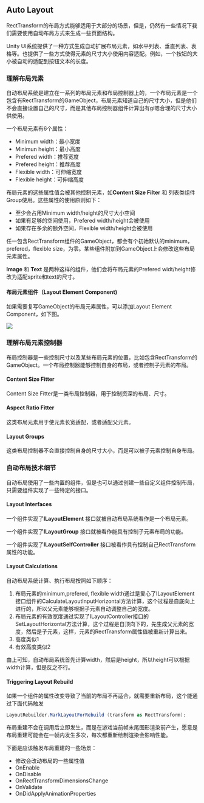 ## Auto Layout

RectTransform的布局方式能够适用于大部分的场景，但是，仍然有一些情况下我们需要使用自动布局方式来生成一些页面结构。

Unity UI系统提供了一种方式生成自动扩展布局元素，如水平列表、垂直列表、表格等。也提供了一些方式使得元素的尺寸大小使用内容适配。例如，一个按钮的大小被自动的适配到按钮文本的长度。

### 理解布局元素

自动布局系统是建立在一系列的布局元素和布局控制器上的，一个布局元素是一个包含有RectTransform的GameObject，布局元素知道自己的尺寸大小，但是他们不会直接设置自己的尺寸，而是其他布局控制器组件计算出有gi嗯合理的尺寸大小供使用。

一个布局元素有6个属性：

* Minimum width：最小宽度
* Minimun height：最小高度
* Prefered width：推荐宽度
* Prefered height：推荐高度
* Flexible width：可伸缩宽度
* Flexible height：可伸缩高度

布局元素的这些属性值会被其他控制元素，如**Content Size Filter** 和 列表类组件Group使用。这些属性的使用原则如下：

* 至少会占用Minimum width/height的尺寸大小空间
* 如果有足够的空间使用，Prefered width/height会被使用
* 如果存在多余的额外空间，Flexible width/height会被使用

任一包含RectTransform组件的GameObject，都会有个初始默认的minimum，prefered，flexible size，为零。某些组件附加到GameObject上会修改这些布局元素属性。

**Image** 和 **Text** 是两种这样的组件，他们会将布局元素的Prefered widt/height修改为适配sprite和text的尺寸。

#### 布局元素组件（Layout Element Component)

如果需要复写GameObject的布局元素属性，可以添加Layout Element Component，如下图。

![](http://cdn.zergzerg.cn/2018-12-19layout.png)

### 理解布局元素控制器

布局控制器是一些控制尺寸以及某些布局元素的位置，比如包含RectTransform的GameObject。一个布局控制器能够控制自身的布局，或者控制子元素的布局。

#### Content Size Fitter

Content Size Fitter是一类布局控制器，用于控制资深的布局、尺寸。

#### Aspect Ratio Fitter

这类布局元素用于使元素长宽适配，或者适配父元素。

#### Layout Groups

这类布局控制器不会直接控制自身的尺寸大小，而是可以被子元素控制自身布局。

### 自动布局技术细节

自动布局使用了一些内置的组件，但是也可以通过创建一些自定义组件控制布局，只需要组件实现了一些特定的接口。

#### Layout Interfaces

 一个组件实现了**ILayoutElement** 接口就被自动布局系统看作是一个布局元素。

一个组件实现了**ILayoutGroup** 接口就被看作能具有控制子元素布局的功能。

一个组件实现了**ILayoutSelfController** 接口被看作具有控制自己RectTransform属性的功能。

#### Layout Calculations

自动布局系统计算、执行布局按照如下顺序：

1. 布局元素的minimum,prefered, flexible width通过是爱心了ILayoutElement接口组件的CalculateLayoutInputHorizontal方法计算，这个过程是自底向上进行的，所以父元素能够根据子元素自动调整自己的宽度。
2. 布局元素的有效宽度通过实现了ILayoutController接口的SetLayoutHorizontal方法计算，这个过程是自顶向下的，先生成父元素的宽度，然后是子元素，这样，元素的RectTransform属性值被重新计算出来。
3. 高度类似1
4. 有效高度类似2

由上可知，自动布局系统首先计算width，然后是height，所以height可以根据width计算，但是反之不行。

#### Triggering Layout Rebuild

如果一个组件的属性改变导致了当前的布局不再适合，就需要重新布局，这个能通过下面代码触发

```c#
LayoutRebuilder.MarkLayoutForRebuild (transform as RectTransform);
```

布局重建不会在调用后立即发生，而是在游戏当前帧末尾图形渲染前产生，愿意是布局重建可能会在一帧内发生多次，每次都重新绘制渲染会影响性能。

下面是应该触发布局重建的一些场景：

* 修改会改动布局的一些属性值
* OnEnable
* OnDisable
* OnRectTransformDimensionsChange
* OnValidate
* OnDidApplyAnimationProperties 